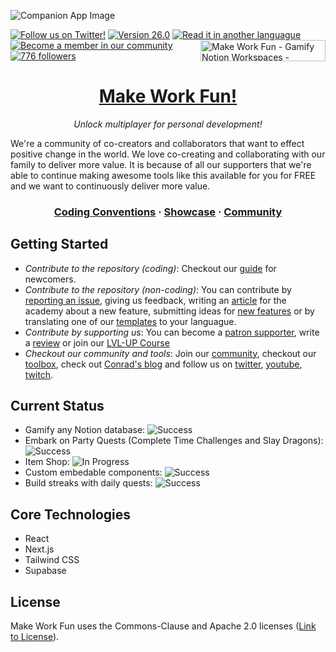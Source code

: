 ![Companion App Image](https://www.makework.fun/img/companion-app.png)

[![Follow us on Twitter!](https://img.shields.io/twitter/follow/thex3family?style=social)](https://twitter.com/thex3family)
[![Version 26.0](https://img.shields.io/badge/version-26.0-brightgreen)](https://www.makework.fun/new)
[![Read it in another languague](https://img.shields.io/badge/languages%20-5-orange)]()
[<img align="right" src="https://api.producthunt.com/widgets/embed-image/v1/featured.svg?post_id=314599&theme=light" alt="Make Work Fun - Gamify Notion Workspaces - Celebrate your wins + unlock multiplayer for personal growth | Product Hunt" style="width: 200px; height: 34px;" width="200" height="34" />](https://www.producthunt.com/newsletter/9234-make-work-fun-again&theme=light)
[![Become a member in our community](https://img.shields.io/static/v1?label=members&message=539&color=F5C400&style=flat&logo=guilded&logoColor=F5C400)](https://www.guilded.gg/thex3family)
[![776 followers](https://img.shields.io/static/v1?label=followers&message=770&color=yellowgreen&style=flat&logo=guilded&logoColor=F5C400)](https://www.guilded.gg/thex3family)


# <div align="center">  [Make Work Fun!](https://www.makework.fun/) </div>
*<div align="center"> Unlock multiplayer for personal development! </div>*

We're a community of co-creators and collaborators that want to effect positive change in the world. We love co-creating and collaborating with our family to deliver more value. It is because of all our supporters that we're able to continue making awesome tools like this available for you for FREE and we want to continuously deliver more value. 

### <div align="center"> [Coding Conventions](https://www.notion.so/thex3family/Professional-Devs-8dc8e7377f77494ea6816b22383490ff) · [Showcase](https://www.makework.fun) · [Community](https://join.co-x3.com) </div>


## Getting Started

- *Contribute to the repository (coding)*: Checkout our [guide](https://www.notion.so/thex3family/Make-Work-Fun-Onboarding-Resources-3051781ed95f4f5cbc1dd0450a9e7ab6) for newcomers.
- *Contribute to the repository (non-coding)*: You can contribute by [reporting an issue](https://www.notion.so/thex3family/Bug-Reports-Submitted-By-Me-0e8a3929bf6046168bf4e56c016c7472), giving us feedback, writing an [article](https://academy.co-x3.com/) for the academy about a new feature, submitting ideas for [new features](https://www.notion.so/thex3family/Co-x3-Family-Connection-Wishlist-4508b0bee89f4b64b72c9f6df27273a6) or by translating one of our [templates](https://toolbox.co-x3.com/#Courses) to your languague. 
- *Contribute by supporting us*: You can become a [patron supporter](https://toolbox.co-x3.com/support-us#subscription), write a [review](https://www.producthunt.com/posts/make-work-fun-gamify-notion-workspaces?utm_source=badge-review&utm_medium=badge&utm_souce=badge-make-work-fun-gamify-notion-workspaces#discussion-body) or join our [LVL-UP Course](https://toolbox.co-x3.com/product/lvl-up)
- *Checkout our community and tools*: Join our [community](https://join.co-x3.com), checkout our [toolbox](https://toolbox.co-x3.com), check out [Conrad's blog](https://conradlin.com/blog/) and follow us on [twitter](https://twitter.com/thex3family), [youtube](https://www.youtube.com/c/ConradLin/featured), [twitch](https://www.twitch.tv/thex3family).

## Current Status
- Gamify any Notion database: ![Success](https://img.shields.io/badge/-success-brightgreen)
- Embark on Party Quests (Complete Time Challenges and Slay Dragons): ![Success](https://img.shields.io/badge/-success-brightgreen)
- Item Shop: ![In Progress](https://img.shields.io/badge/-in%20progress-yellow)
- Custom embedable components: ![Success](https://img.shields.io/badge/-success-brightgreen)
- Build streaks with daily quests: ![Success](https://img.shields.io/badge/-success-brightgreen)

## Core Technologies
- React
- Next.js
- Tailwind CSS
- Supabase

## License 
Make Work Fun uses the Commons-Clause and Apache 2.0 licenses ([Link to License](https://github.com/thex3family/family-connection/blob/master/LICENSE)).
